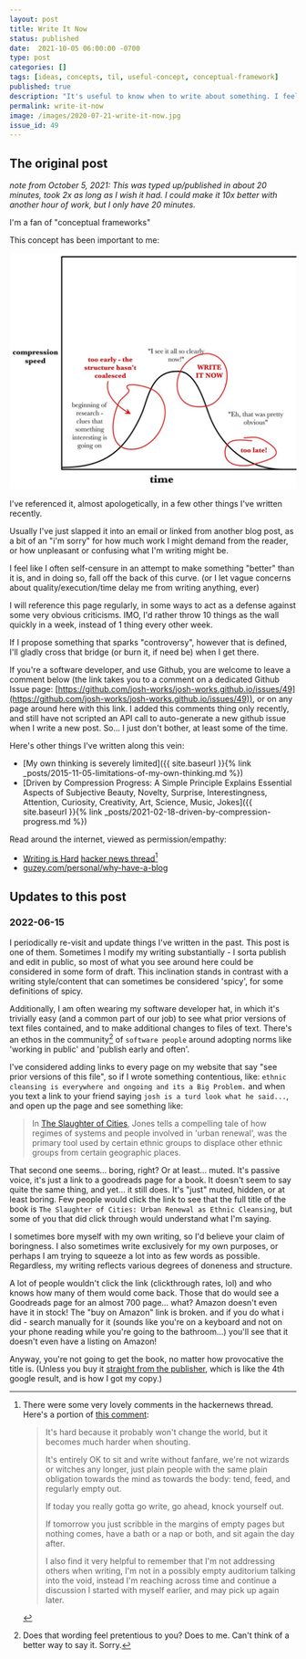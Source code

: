 ```yaml
---
layout: post
title: Write It Now
status: published
date:  2021-10-05 06:00:00 -0700
type: post
categories: []
tags: [ideas, concepts, til, useful-concept, conceptual-framework]
published: true
description: "It's useful to know when to write about something. I feel like I often self-censure in an attempt to make something better than it should be, and in doing so, fall off the back of this curve."
permalink: write-it-now
image: /images/2020-07-21-write-it-now.jpg
issue_id: 49
---
```


## The original post

_note from October 5, 2021: This was typed up/published in about 20 minutes, took 2x as long as I wish it had. I could make it 10x better with another hour of work, but I only have 20 minutes._


I'm a fan of "conceptual frameworks"

This concept has been important to me:

![write-it-now](/images/2020-07-21-write-it-now.jpg)

I've referenced it, almost apologetically, in a few other things I've written recently.

Usually I've just slapped it into an email or linked from another blog post, as a bit of an "i'm sorry" for how much work I might demand from the reader, or how unpleasant or confusing what I'm writing might be.

I feel like I often self-censure in an attempt to make something "better" than it is, and in doing so, fall off the back of this curve. (or I let vague concerns about quality/execution/time delay me from writing anything, ever)

I will reference this page regularly, in some ways to act as a defense against some very obvious criticisms. IMO, I'd rather throw 10 things as the wall quickly in a week, instead of 1 thing every other week.

If I propose something that sparks "controversy", however that is defined, I'll gladly cross that bridge (or burn it, if need be) when I get there.

If you're a software developer, and use Github, you are welcome to leave a comment below (the link takes you to a comment on a dedicated Github Issue page: [https://github.com/josh-works/josh-works.github.io/issues/49](https://github.com/josh-works/josh-works.github.io/issues/49)), or on any page around here with this link. I added this comments thing only recently, and still have not scripted an API call to auto-generate a new github issue when I write a new post. So... I just don't bother, at least some of the time.

Here's other things I've written along this vein:

- [My own thinking is severely limited]({{ site.baseurl }}{% link _posts/2015-11-05-limitations-of-my-own-thinking.md %})
- [Driven by Compression Progress: A Simple Principle Explains Essential Aspects of Subjective Beauty, Novelty, Surprise, Interestingness, Attention, Curiosity, Creativity, Art, Science, Music, Jokes]({{ site.baseurl }}{% link _posts/2021-02-18-driven-by-compression-progress.md %})

Read around the internet, viewed as permission/empathy:

- [Writing is Hard](https://blog.torh.net/2022/06/14/writing-is-hard/) [hacker news thread](https://news.ycombinator.com/item?id=31741262)[^noteworthy]
- [guzey.com/personal/why-have-a-blog](https://guzey.com/personal/why-have-a-blog/)


[^noteworthy]: There were some very lovely comments in the hackernews thread. Here's a portion of [this comment](https://news.ycombinator.com/item?id=31760857):

    > It's hard because it probably won't change the world, but it becomes much harder when shouting.
    >
    > It's entirely OK to sit and write without fanfare, we're not wizards or witches any longer, just plain people with the same plain obligation towards the mind as towards the body: tend, feed, and regularly empty out.
    >
    > If today you really gotta go write, go ahead, knock yourself out.
    >
    > If tomorrow you just scribble in the margins of empty pages but nothing comes, have a bath or a nap or both, and sit again the day after.
    >
    > I also find it very helpful to remember that I'm not addressing others when writing, I'm not in a possibly empty auditorium talking into the void, instead I'm reaching across time and continue a discussion I started with myself earlier, and may pick up again later.


## Updates to this post

### 2022-06-15

I periodically re-visit and update things I've written in the past. This post is one of them. Sometimes I modify my writing substantially - I sorta publish and edit in public, so most of what you see around here could be considered in some form of draft. This inclination stands in contrast with a writing style/content that can sometimes be considered 'spicy', for some definitions of spicy.

Additionally, I am often wearing my software developer hat, in which it's trivially easy (and a common part of our job) to see what prior versions of text files contained, and to make additional changes to files of text. There's an ethos in the community[^pretentious] of `software people` around adopting norms like 'working in public' and 'publish early and often'.

I've considered adding links to every page on my website that say "see prior versions of this file", so if I wrote something contentious, like: `ethnic cleansing is everywhere and ongoing and its a Big Problem.` and when you text a link to your friend saying `josh is a turd look what he said...`, and  open up the page and see something like:

[^pretentious]: Does that wording feel pretentious to you? Does to me. Can't think of a better way to say it. Sorry.

> In [The Slaughter of Cities](https://www.goodreads.com/book/show/2023854.The_Slaughter_of_Cities), Jones tells a compelling tale of how regimes of systems and people involved in 'urban renewal', was the primary tool used by certain ethnic groups to displace other ethnic groups from certain geographic places.

That second one seems... boring, right? Or at least... muted. It's passive voice, it's just a link to a goodreads page for a book. It doesn't seem to say quite the same thing, and yet... it still does. It's "just" muted, hidden, or at least boring. Few people would click the link to see that the full title of the book is `The Slaughter of Cities: Urban Renewal as Ethnic Cleansing`, but some of you that did click through would understand what I'm saying.

I sometimes bore myself with my own writing, so I'd believe your claim of boringness. I also sometimes write exclusively for my own purposes, or perhaps I am trying to squeeze a lot into as few words as possible. Regardless, my writing reflects various degrees of doneness and structure.

A lot of people wouldn't click the link (clickthrough rates, lol) and who knows how many of them would come back. Those that do would see a Goodreads page for an almost 700 page... what? Amazon doesn't even have it in stock! The "buy on Amazon" link is broken. and if you do what i did - search manually for it (sounds like you're on a keyboard and not on your phone reading while you're going to the bathroom...) you'll see that it doesn't even have a listing on Amazon!

Anyway, you're not going to get the book, no matter how provocative the title is. (Unless you buy it [straight from the publisher](https://www.fidelitypress.org/book-products/the-slaughter-of-cities), which is like the 4th google result, and is how I got my copy.)
